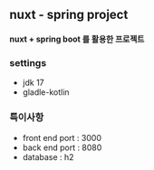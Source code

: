 ## nuxt - spring project
#### nuxt + spring boot 를 활용한 프로젝트

### settings
- jdk 17
- gladle-kotlin

### 특이사항
- front end port : 3000
- back end port : 8080
- database : h2
